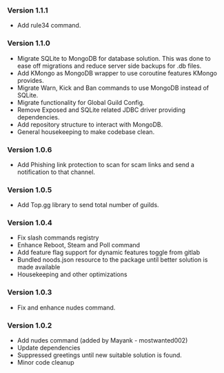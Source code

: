 ### Version 1.1.1
- Add rule34 command.

### Version 1.1.0
- Migrate SQLite to MongoDB for database solution. This was done to ease off migrations and reduce server side 
  backups for .db files.
- Add KMongo as MongoDB wrapper to use coroutine features KMongo provides.
- Migrate Warn, Kick and Ban commands to use MongoDB instead of SQLite.
- Migrate functionality for Global Guild Config.
- Remove Exposed and SQLite related JDBC driver providing dependencies.
- Add repository structure to interact with MongoDB.
- General housekeeping to make codebase clean.

### Version 1.0.6
- Add Phishing link protection to scan for scam links and send a notification to that channel.

### Version 1.0.5
- Add Top.gg library to send total number of guilds.

### Version 1.0.4
- Fix slash commands registry
- Enhance Reboot, Steam and Poll command
- Add feature flag support for dynamic features toggle from gitlab
- Bundled noods.json resource to the package until better solution is made available
- Housekeeping and other optimizations

### Version 1.0.3
- Fix and enhance nudes command.

### Version 1.0.2
- Add nudes command (added by Mayank - mostwanted002)
- Update dependencies
- Suppressed greetings until new suitable solution is found.
- Minor code cleanup